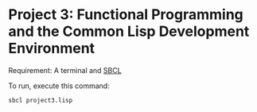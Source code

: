 # Project 3: Functional Programming and the Common Lisp Development Environment

Requirement:
A terminal and [SBCL](https://www.sbcl.org/)

To run, execute this command:
````
sbcl project3.lisp
````
